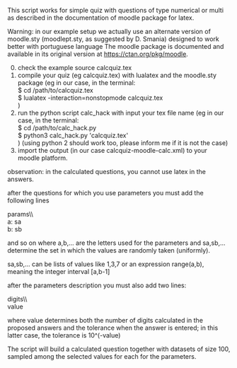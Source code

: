 This script works for simple quiz with questions of type numerical or multi as
described in the documentation of moodle package for latex.


Warning: in our example setup we actually use an alternate version of moodle.sty (moodlept.sty, as suggested by D. Smania) designed to work better with portuguese language
The moodle package is documented and available in its original version at https://ctan.org/pkg/moodle.



0) check the example source calcquiz.tex
1) compile your quiz (eg calcquiz.tex) with lualatex and the moodle.sty package
(eg in our case, in the terminal:  
$ cd /path/to/calcquiz.tex  
$ lualatex -interaction=nonstopmode calcquiz.tex  
)
2) run the python script calc_hack with input  your tex file name
(eg in our case, in the terminal:  
$ cd /path/to/calc_hack.py  
$ python3 calc_hack.py 'calcquiz.tex'  
)
(using python 2 should work too, please inform me if it is not the case)
3) import the output (in our case calcquiz-moodle-calc.xml) to your moodle platform.

observation:
in the calculated questions, you cannot use latex in the answers.


 after the questions for which you use parameters you must add the
 following lines

 params\\\\  
 a: sa  
 b: sb  

 and so on where a,b,... are the letters used for the parameters
 and sa,sb,... determine the set in which the values are randomly taken (uniformly).

 sa,sb,... can be lists of values like 1,3,7
 or an expression range(a,b), meaning the integer interval [a,b-1]

 after the parameters description you must also add two lines:


 digits\\\\  
 value  

 where value determines both the number of digits calculated in the proposed answers
 and the tolerance when the answer is entered; in this latter case, the tolerance is 10^(-value)

The script will build a calculated question together with datasets of size 100, sampled among the selected values for each
for the parameters.
